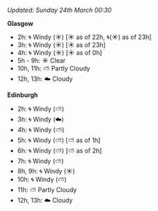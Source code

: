 *Updated: Sunday 24th March 00:30*

**Glasgow**

* 2h: :cyclone: Windy (:sunny:) [:sunny: as of 22h, :cyclone:(:sunny:) as of 23h]
* 3h: :cyclone: Windy (:sunny:) [:sunny: as of 23h]
* 4h: :cyclone: Windy (:sunny:) [:sunny: as of 0h]
* 5h - 9h: :sunny: Clear
* 10h, 11h: :partly_sunny: Partly Cloudy
* 12h, 13h: :cloud: Cloudy

**Edinburgh**

* 2h: :cyclone: Windy (:partly_sunny:)
* 3h: :cyclone: Windy (:cloud:)
* 4h: :cyclone: Windy (:partly_sunny:)
* 5h: :cyclone: Windy (:partly_sunny:) [:partly_sunny: as of 1h]
* 6h: :cyclone: Windy (:partly_sunny:) [:partly_sunny: as of 2h]
* 7h: :cyclone: Windy (:partly_sunny:)
* 8h, 9h: :cyclone: Windy (:sunny:)
* 10h: :cyclone: Windy (:partly_sunny:)
* 11h: :partly_sunny: Partly Cloudy
* 12h, 13h: :cloud: Cloudy
